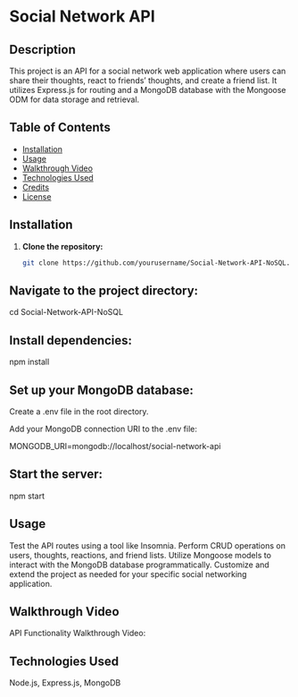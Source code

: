 # Social Network API

## Description

This project is an API for a social network web application where users can share their thoughts, react to friends’ thoughts, and create a friend list. It utilizes Express.js for routing and a MongoDB database with the Mongoose ODM for data storage and retrieval.

## Table of Contents

- [Installation](#installation)
- [Usage](#usage)
- [Walkthrough Video](#walkthrough-video)
- [Technologies Used](#technologies-used)
- [Credits](#credits)
- [License](#license)

## Installation

1. **Clone the repository:**

   ```bash
   git clone https://github.com/yourusername/Social-Network-API-NoSQL.git

## Navigate to the project directory: 

cd Social-Network-API-NoSQL

## Install dependencies:

npm install


## Set up your MongoDB database:

Create a .env file in the root directory.

Add your MongoDB connection URI to the .env file:

MONGODB_URI=mongodb://localhost/social-network-api

## Start the server:

npm start


## Usage

Test the API routes using a tool like Insomnia.
Perform CRUD operations on users, thoughts, reactions, and friend lists.
Utilize Mongoose models to interact with the MongoDB database programmatically.
Customize and extend the project as needed for your specific social networking application.

## Walkthrough Video

API Functionality Walkthrough Video: 

## Technologies Used
Node.js,
Express.js,
MongoDB











